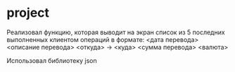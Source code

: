 # project
Реализовал функцию, которая выводит на экран
список из 5 последних выполненных клиентом операций в формате:
<дата перевода> <описание перевода>
<откуда> -> <куда>
<сумма перевода> <валюта>

Использовал библиотеку json
